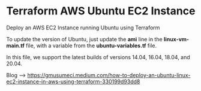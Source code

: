 # Terraform AWS Ubuntu EC2 Instance

Deploy an AWS EC2 Instance running Ubuntu using Terraform

To update the version of Ubuntu, just update the **ami** line in the **linux-vm-main.tf** file, with a variable from the **ubuntu-variables.tf** file.

In this file, we support the latest builds of versions 14.04, 16.04, 18.04, and 20.04.

Blog --> https://gmusumeci.medium.com/how-to-deploy-an-ubuntu-linux-ec2-instance-in-aws-using-terraform-330199d93dd8
